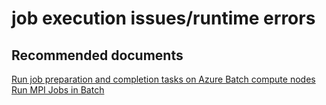 <properties
	pageTitle="job execution issues/runtime errors"
	description="job execution issues/runtime errors"
	service="microsoft.batch"
	resource="batchaccounts"
	authors="aashu"
	displayOrder=""
	selfHelpType="generic"
	supportTopicIds="32392782"
	resourceTags=""
	productPesIds="15614"
	cloudEnvironments="MoonCake"
/>

# job execution issues/runtime errors

## **Recommended documents**
[Run job preparation and completion tasks on Azure Batch compute nodes](https://docs.azure.cn/batch/batch-job-prep-release)<br>
[Run MPI Jobs in Batch](https://docs.azure.cn/batch/batch-mpi)
